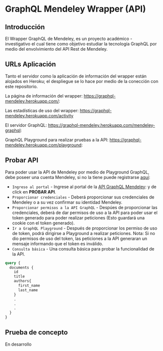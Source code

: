 # GraphQL Mendeley Wrapper (API)

## Introducción

El Wrapper GraphQL de Mendeley, es un proyecto académico - investigativo el cual tiene como objetivo estudiar la tecnología GraphQL por medio del envolvimiento del API Rest de Mendeley.

## URLs Aplicación

Tanto el servidor como la aplicación de información del wrapper están alojados en Heroku; el despliegue se lo hace por medio de la conección con este repositorio.

La página de información del wrapper:
https://graphql-mendeley.herokuapp.com/:

Las estadísticas de uso del wrapper:
https://graphql-mendeley.herokuapp.com/activity

El servidor GraphQL:
https://graphql-mendeley.herokuapp.com/mendeley-graphql:

GraphQL Playground para realizar pruebas a la API:
https://graphql-mendeley.herokuapp.com/playground:

## Probar API

Para poder usar la API de Mendeley por medio de Playground GraphQL, debe poseer una cuenta Mendeley, si no la tiene puede registrarse [aquí][]:

- `Ingreso al portal` - Ingrese al portal de la [API GraphQL Mendeley][]: y de click en **PROBAR API**.
- `Proporcionar credenciales` - Deberá proporcionar sus credenciales de Mendeley o a su vez confirmar su identidad Mendeley.
- `Proporcionar permisos a la API GraphQL` -  Despúes de proporcionar las credenciales, deberá de dar permisos de uso a la API para poder usar el token generado para poder realizar peticiones (Esto guardará una cookie con el token generado).
- `Ir a GraphQL Playground` - Después de proporcionar los permiso de uso de token, podrá dirigirse a Playground a realizar peticiones. Nota: Si no dio permisos de uso del token, las peticiones a la API generaran un mensaje informando que el token es inválido.
- `Consulta básica` - Una consulta básica para probar la funcionalidad de la API.

```graphql
query {
  documents {
    id
    title
    authors{
      first_name
      last_name
    }
    .
    .
    .
  }
}
```

## Prueba de concepto

En desarrollo

[aquí]:https://www.mendeley.com/newsfeed
[API GraphQL Mendeley]: https://graphql-mendeley.herokuapp.com/

